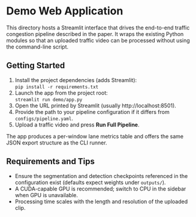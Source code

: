 # Demo Web Application

This directory hosts a Streamlit interface that drives the end-to-end traffic congestion pipeline described in the paper. It wraps the existing Python modules so that an uploaded traffic video can be processed without using the command-line script.

## Getting Started

1. Install the project dependencies (adds Streamlit):  
   `pip install -r requirements.txt`
2. Launch the app from the project root:  
   `streamlit run demo/app.py`
3. Open the URL printed by Streamlit (usually http://localhost:8501).
4. Provide the path to your pipeline configuration if it differs from `configs/pipeline.yaml`.
5. Upload a traffic video and press **Run Full Pipeline**.

The app produces a per-window lane metrics table and offers the same JSON export structure as the CLI runner.

## Requirements and Tips

- Ensure the segmentation and detection checkpoints referenced in the configuration exist (defaults expect weights under `outputs/`).
- A CUDA-capable GPU is recommended; switch to CPU in the sidebar when GPU is unavailable.
- Processing time scales with the length and resolution of the uploaded clip.

